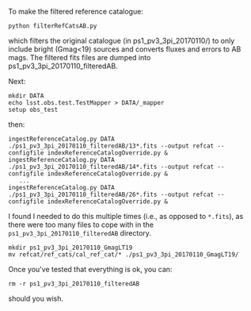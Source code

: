 To make the filtered reference catalogue:

```
python filterRefCatsAB.py
```
which filters the original catalogue (in ps1_pv3_3pi_20170110/) to only include bright (Gmag<19) sources and converts fluxes and errors to AB mags. The filtered fits files are dumped into ps1_pv3_3pi_20170110_filteredAB.

Next:
```
mkdir DATA
echo lsst.obs.test.TestMapper > DATA/_mapper
setup obs_test
``` 
then:
```
ingestReferenceCatalog.py DATA ./ps1_pv3_3pi_20170110_filteredAB/13*.fits --output refcat --configfile indexReferenceCatalogOverride.py &
ingestReferenceCatalog.py DATA ./ps1_pv3_3pi_20170110_filteredAB/14*.fits --output refcat --configfile indexReferenceCatalogOverride.py &
   ...
ingestReferenceCatalog.py DATA ./ps1_pv3_3pi_20170110_filteredAB/26*.fits --output refcat --configfile indexReferenceCatalogOverride.py &
```
I found I needed to do this multiple times (i.e., as opposed to `*.fits`), as there were too many files to cope with in the `ps1_pv3_3pi_20170110_filteredAB` directory.

```
mkdir ps1_pv3_3pi_20170110_GmagLT19
mv refcat/ref_cats/cal_ref_cat/* ./ps1_pv3_3pi_20170110_GmagLT19/
```

Once you've tested that everything is ok, you can:
```
rm -r ps1_pv3_3pi_20170110_filteredAB
```
should you wish.
